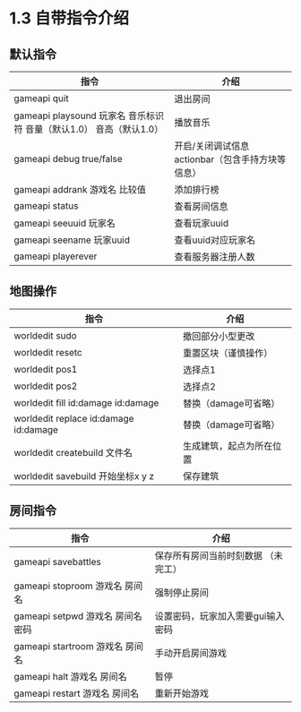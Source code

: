 # 1.3 自带指令介绍

## 默认指令
| 指令                                              | 介绍                            |
|-------------------------------------------------|-------------------------------|
| gameapi quit                                    | 退出房间                          |
| gameapi playsound 玩家名 音乐标识符 音量（默认1.0） 音高（默认1.0） | 播放音乐                          |
| gameapi debug true/false                        | 开启/关闭调试信息actionbar（包含手持方块等信息） |
| gameapi addrank 游戏名 比较值                         | 添加排行榜                         |
| gameapi status                                  | 查看房间信息                        |
| gameapi seeuuid 玩家名                             | 查看玩家uuid                      |
| gameapi seename 玩家uuid                          | 查看uuid对应玩家名                   |
| gameapi playerever                              | 查看服务器注册人数                     |
## 地图操作
| 指令                                    | 介绍            |
|---------------------------------------|---------------|
| worldedit sudo                        | 撤回部分小型更改      |
| worldedit resetc                      | 重置区块（谨慎操作）    |
| worldedit pos1                        | 选择点1          |
| worldedit pos2                        | 选择点2          |
| worldedit fill id:damage id:damage    | 替换（damage可省略） |
| worldedit replace id:damage id:damage | 替换（damage可省略） |
| worldedit createbuild 文件名             | 生成建筑，起点为所在位置  |
| worldedit savebuild 开始坐标x y z         | 保存建筑          |
## 房间指令
| 指令                        | 介绍                 |
|---------------------------|--------------------|
| gameapi savebattles       | 保存所有房间当前时刻数据 （未完工） |
| gameapi stoproom 游戏名 房间名  | 强制停止房间             |
| gameapi setpwd 游戏名 房间名 密码 | 设置密码，玩家加入需要gui输入密码 |
| gameapi startroom 游戏名 房间名 | 手动开启房间游戏           |
| gameapi halt 游戏名 房间名      | 暂停                 |
| gameapi restart 游戏名 房间名   | 重新开始游戏             |
